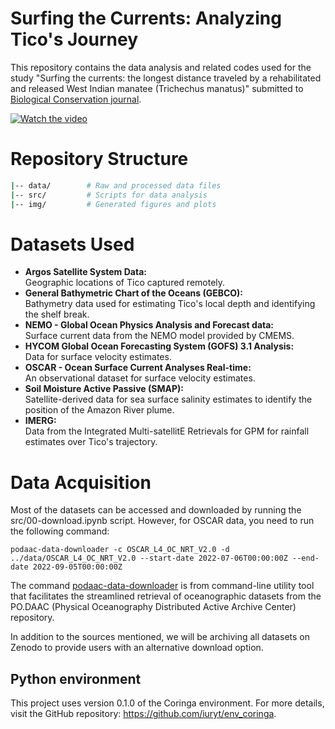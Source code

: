 # Surfing the Currents: Analyzing Tico's Journey

This repository contains the data analysis and related codes used for the study "Surfing the currents: the longest distance traveled by a rehabilitated and released West Indian manatee (Trichechus manatus)" submitted to [Biological Conservation journal](https://www.sciencedirect.com/journal/biological-conservation).

[![Watch the video](https://img.youtube.com/vi/SaIj6LsaQ_o/maxresdefault.jpg)](https://youtu.be/SaIj6LsaQ_o)


# Repository Structure

```bash
|-- data/        # Raw and processed data files
|-- src/         # Scripts for data analysis
|-- img/         # Generated figures and plots
```
# Datasets Used
- **Argos Satellite System Data:** <br> Geographic locations of Tico captured remotely.
- **General Bathymetric Chart of the Oceans (GEBCO):** <br> Bathymetry data used for estimating Tico's local depth and identifying the shelf break.
- **NEMO - Global Ocean Physics Analysis and Forecast data:** <br> Surface current data from the NEMO model provided by CMEMS.
- **HYCOM Global Ocean Forecasting System (GOFS) 3.1 Analysis:** <br> Data for surface velocity estimates.
- **OSCAR - Ocean Surface Current Analyses Real-time:** <br> An observational dataset for surface velocity estimates.
- **Soil Moisture Active Passive (SMAP):** <br> Satellite-derived data for sea surface salinity estimates to identify the position of the Amazon River plume.
- **IMERG:** <br> Data from the Integrated Multi-satellitE Retrievals for GPM for rainfall estimates over Tico's trajectory.

# Data Acquisition

Most of the datasets can be accessed and downloaded by running the src/00-download.ipynb script. However, for OSCAR data, you need to run the following command:

```
podaac-data-downloader -c OSCAR_L4_OC_NRT_V2.0 -d ../data/OSCAR_L4_OC_NRT_V2.0 --start-date 2022-07-06T00:00:00Z --end-date 2022-09-05T00:00:00Z
```

The command [podaac-data-downloader](https://github.com/podaac/data-subscriber/blob/main/Downloader.md) is from command-line utility tool that facilitates the streamlined retrieval of oceanographic datasets from the PO.DAAC (Physical Oceanography Distributed Active Archive Center) repository.

In addition to the sources mentioned, we will be archiving all datasets on Zenodo to provide users with an alternative download option.

## Python environment

This project uses version 0.1.0 of the Coringa environment. For more details, visit the GitHub repository: https://github.com/iuryt/env_coringa.
